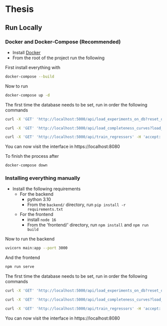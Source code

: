 # Thesis 

## Run Locally

### Docker and Docker-Compose (Recommended)


- Install [Docker](https://www.docker.com/)
- From the root of the project run the following


First install everything with
```bash
docker-compose --build
```

Now to run
```bash
docker-compose up -d
```

The first time the database needs to be set, run in order the following commands

```bash
curl -X 'GET' 'http://localhost:5000/api/load_experiments_on_db?reset_db=true' -H 'accept: application/json'

curl -X 'GET' 'http://localhost:5000/api/load_completeness_curves?load_only_missing=false' -H 'accept: application/json'

curl -X 'GET' 'http://localhost:5000/api/train_regressors' -H 'accept: application/json'
```

You can now visit the interface in https://localhost:8080

To finish the process after
```bash
docker-compose down
```

### Installing everything manually


- Install the following requirements
  - For the backend
    - python 3.10
    - From the `backend/` directory, run `pip install -r requirements.txt`
  - For the frontend
    - install `node 16`
    - From the 'frontend/' directory, run `npm install` and `npm run build`

Now to run the backend
```bash
uvicorn main:app --port 3000 
```
And the frontend
```bash
npm run serve
```

The first time the database needs to be set, run in order the following commands

```bash
curl -X 'GET' 'http://localhost:5000/api/load_experiments_on_db?reset_db=true' -H 'accept: application/json'

curl -X 'GET' 'http://localhost:5000/api/load_completeness_curves?load_only_missing=false' -H 'accept: application/json'

curl -X 'GET' 'http://localhost:5000/api/train_regressors' -H 'accept: application/json'
```

You can now visit the interface in https://localhost:8080